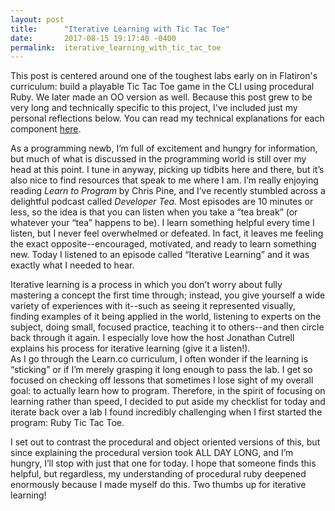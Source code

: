 ```yaml
---
layout: post
title:      "Iterative Learning with Tic Tac Toe"
date:       2017-08-15 19:17:40 -0400
permalink:  iterative_learning_with_tic_tac_toe
---
```



This post is centered around one of the toughest labs early on in Flatiron's curriculum: build a playable Tic Tac Toe game in the CLI using procedural Ruby.  We later made an OO version as well.  Because this post grew to be very long and technically specific to this project, I've included just my personal reflections below.  You can read my technical explanations for each component [here](https://docs.google.com/document/d/e/2PACX-1vTdT8NaLGnBhVAzBV59VI2O0QDwSbYNO90Qawhgcs8jFLXpT-AcGQz6VT0sfcAExBwvyUUgvBpisvIp/pub).

As a programming newb, I’m full of excitement and hungry for information, but much of what is discussed in the programming world is still over my head at this point.  I tune in anyway, picking up tidbits here and there, but it’s also nice to find resources that speak to me where I am.  I’m really enjoying reading *Learn to Program* by Chris Pine, and I’ve recently stumbled across a delightful podcast called *Developer Tea*.  Most episodes are 10 minutes or less, so the idea is that you can listen when you take a “tea break” (or whatever your “tea” happens to be).  I learn something helpful every time I listen, but I never feel overwhelmed or defeated.  In fact, it leaves me feeling the exact opposite--encouraged, motivated, and ready to learn something new.  Today I listened to an episode called “Iterative Learning” and it was exactly what I needed to hear.

Iterative learning is a process in which you don’t worry about fully mastering a concept the first time through; instead, you give yourself a wide variety of experiences with it--such as seeing it represented visually, finding examples of it being applied in the world, listening to experts on the subject, doing small, focused practice, teaching it to others--and then circle back through it again.  I especially love how the host Jonathan Cutrell explains his process for iterative learning (give it a listen!).  
As I go through the Learn.co curriculum, I often wonder if the learning is “sticking” or if I’m merely grasping it long enough to pass the lab.  I get so focused on checking off lessons that sometimes I lose sight of my overall goal: to actually learn how to program.   Therefore, in the spirit of focusing on learning rather than speed, I decided to put aside my checklist for today and iterate back over a lab I found incredibly challenging when I first started the program: Ruby Tic Tac Toe.

I set out to contrast the procedural and object oriented versions of this, but since explaining the procedural version took ALL DAY LONG, and I’m hungry, I’ll stop with just that one for today.  I hope that someone finds this helpful, but regardless, my understanding of procedural ruby deepened enormously because I made myself do this.  Two thumbs up for iterative learning!

